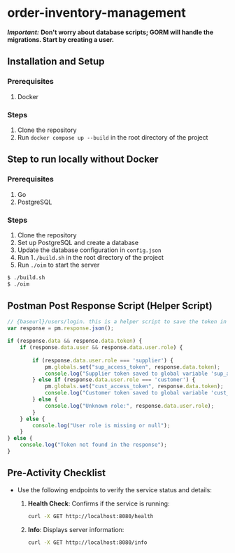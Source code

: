 # order-inventory-management

**_Important:_** **Don't worry about database scripts; GORM will handle the migrations. Start by creating a user.**

## Installation and Setup

### Prerequisites

1. Docker

### Steps

1. Clone the repository
2. Run `docker compose up --build` in the root directory of the project

## Step to run locally without Docker

### Prerequisites

1. Go 
2. PostgreSQL

### Steps

1. Clone the repository
2. Set up PostgreSQL and create a database
3. Update the database configuration in `config.json`
4. Run 1`./build.sh` in the root directory of the project
5. Run `./oim` to start the server
```bash
$ ./build.sh
$ ./oim
```





## Postman Post Response Script (Helper Script)
```js
// {baseurl}/users/login. this is a helper script to save the token in global variable. (make life simpler with scripts)
var response = pm.response.json();

if (response.data && response.data.token) {
    if (response.data.user && response.data.user.role) {
       
        if (response.data.user.role === 'supplier') {
            pm.globals.set("sup_access_token", response.data.token);
            console.log("Supplier token saved to global variable 'sup_access_token':", response.data.token);
        } else if (response.data.user.role === 'customer') {
            pm.globals.set("cust_access_token", response.data.token);
            console.log("Customer token saved to global variable 'cust_access_token':", response.data.token);
        } else {
            console.log("Unknown role:", response.data.user.role);
        }
    } else {
        console.log("User role is missing or null");
    }
} else {
    console.log("Token not found in the response");
}

```


## Pre-Activity Checklist

- Use the following endpoints to verify the service status and details:

  1. **Health Check**: Confirms if the service is running:
     ```bash
     curl -X GET http://localhost:8080/health
     ```
  2. **Info**: Displays server information:
     ```bash
     curl -X GET http://localhost:8080/info
     ```